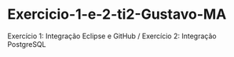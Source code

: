# Exercicio-1-e-2-ti2-Gustavo-MA
Exercício 1: Integração Eclipse e GitHub /
Exercício 2: Integração PostgreSQL
